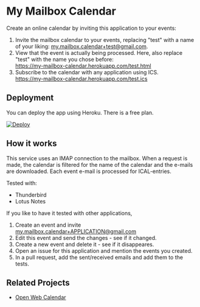 My Mailbox Calendar
===================

Create an online calendar by inviting this application to your events:
1. Invite the mailbox calendar to your events, replacing "test" with a
   name of your liking:
   [my.mailbox.calendar+test@gmail.com](mailto:my.mailbox.calendar+test@gmail.com).
2. View that the event is actually being processed. Here, also replace
   "test" with the name you chose before:  
   https://my-mailbox-calendar.herokuapp.com/test.html
3. Subscribe to the calendar with any application using ICS.  
   https://my-mailbox-calendar.herokuapp.com/test.ics

## Deployment

You can deploy the app using Heroku.
There is a free plan.

[![Deploy](https://www.herokucdn.com/deploy/button.svg)](https://heroku.com/deploy)

## How it works

This service uses an IMAP connection to the mailbox.
When a request is made, the calendar is filtered for the name of the calendar
and the e-mails are downloaded.
Each event e-mail is processed for ICAL-entries.

Tested with:

- Thunderbird
- Lotus Notes

If you like to have it tested with other applications, 

1. Create an event and invite my.mailbox.calendar+APPLICATION@gmail.com
2. Edit this event and send the changes - see if it changed.
3. Create a new event and delete it - see if it disappeares.
4. Open an issue for this application and mention the events you created.
5. In a pull request, add the sent/received emails and add them to the tests.

Related Projects
----------------

- [Open Web Calendar](https://github.com/niccokunzmann/open-web-calendar/)

